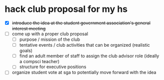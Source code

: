 # hack club proposal for my hs 

- [x] <s>introduce the idea at the student government association's general interest meeting</s>
- [ ] come up with a proper club proposal
  - [ ] purpose / mission of the club
  - [ ] tentative events / club activities that can be organized (realistic goals)
  - [ ] find an adult member of staff to assign the club advisor role (ideally a compsci teacher)
  - [ ] structure for executive positions
- [ ] organize student vote at sga to potentially move forward with the idea
